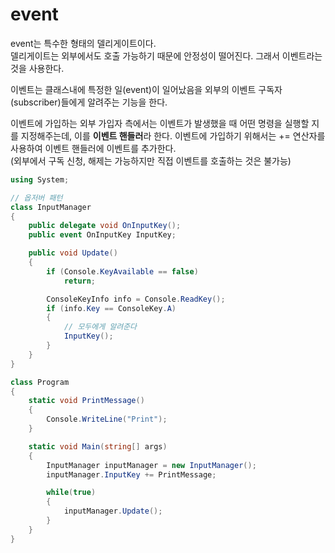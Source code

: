 # event

event는 특수한 형태의 델리게이트이다. </br>
델리게이트는 외부에서도 호출 가능하기 때문에 안정성이 떨어진다. 그래서 이벤트라는 것을 사용한다.

이벤트는 클래스내에 특정한 일(event)이 일어났음을 외부의 이벤트 구독자(subscriber)들에게 알려주는 기능을 한다.

이벤트에 가입하는 외부 가입자 측에서는 이벤트가 발생했을 때 어떤 명령을 실행할 지를 지정해주는데, 이를 **이벤트 핸들러**라 한다. 이벤트에 가입하기 위해서는 += 연산자를 사용하여 이벤트 핸들러에 이벤트를 추가한다. </br>
(외부에서 구독 신청, 해제는 가능하지만 직접 이벤트를 호출하는 것은 불가능)

```c#
using System;

// 옵저버 패턴
class InputManager
{
    public delegate void OnInputKey();
    public event OnInputKey InputKey;

    public void Update()
    {
        if (Console.KeyAvailable == false)
            return;

        ConsoleKeyInfo info = Console.ReadKey();
        if (info.Key == ConsoleKey.A)
        {
            // 모두에게 알려준다
            InputKey();
        }
    }
}

class Program
{  
    static void PrintMessage()
    {
        Console.WriteLine("Print");
    }

    static void Main(string[] args)
    {
        InputManager inputManager = new InputManager();
        inputManager.InputKey += PrintMessage;          

        while(true)
        {
            inputManager.Update();
        }
    }
}

```